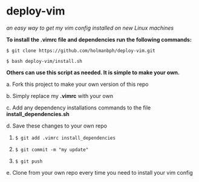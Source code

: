 # deploy-vim
*an easy way to get my vim config installed on new Linux machines*

**To install the .vimrc file and dependencies run the following commands:**

  `$ git clone https://github.com/holmanbph/deploy-vim.git`
  
  `$ bash deploy-vim/install.sh`



**Others can use this script as needed.  It is simple to make your own.**

a.  Fork this project to make your own version of this repo

b.  Simply replace my **.vimrc** with your own

c.  Add any dependency installations commands to the file **install_dependencies.sh**

d.  Save these changes to your own repo 

1. `$ git add .vimrc install_dependencies` 

2. `$ git commit -m "my update"`
  
3. `$ git push`

e.  Clone from your own repo every time you need to install your vim config
